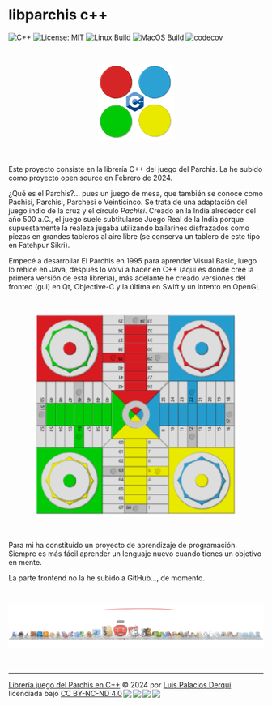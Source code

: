 # libparchis c++

![C++](https://img.shields.io/badge/C%2B%2B-11%2F14%2F17%2F20%2F23-blue)
[![License: MIT](https://img.shields.io/badge/License-MIT-yellow.svg)](https://opensource.org/licenses/MIT)
![Linux Build](https://github.com/LuisPalacios/cpp-libparchis/actions/workflows/ubuntu.yml/badge.svg)
![MacOS Build](https://github.com/LuisPalacios/cpp-libparchis/actions/workflows/macos.yml/badge.svg)
[![codecov](https://codecov.io/gh/LuisPalacios/cpp-libparchis/graph/badge.svg?token=W0MZNVW5OJ)](https://codecov.io/gh/LuisPalacios/cpp-libparchis)

&nbsp;

<div align="center">

![Parchis](art/logo-libparchis.png?raw=true "logo-libparchis")

<div align="left">

&nbsp;

Este proyecto consiste en la librería C++ del juego del Parchis. La he subido como proyecto open source en Febrero de 2024.

¿Qué es el Parchis?... pues un juego de mesa, que también se conoce como Pachisi, Parchisi, Parchesi o Veinticinco. Se trata de una adaptación del juego indio de la cruz y el círculo *Pachisi*. Creado en la India alrededor del año 500 a.C., el juego suele subtitularse Juego Real de la India porque supuestamente la realeza jugaba utilizando bailarines disfrazados como piezas en grandes tableros al aire libre (se conserva un tablero de este tipo en Fatehpur Sikri).

Empecé a desarrollar El Parchis en 1995 para aprender Visual Basic, luego lo rehice en Java, después lo volví a hacer en C++ (aquí es donde creé la primera versión de esta librería), más adelante he creado versiones del fronted (gui) en Qt, Objective-C y la última en Swift y un intento en OpenGL.

&nbsp;

<div align="center">
<img src="./art/logo-parchis.svg" alt="tablero del parchis" height="400" width="400" />
<div align="left">

&nbsp;

Para mi ha constituido un proyecto de aprendizaje de programación. Siempre es más fácil aprender un lenguaje nuevo cuando tienes un objetivo en mente.

La parte frontend no la he subido a GitHub..., de momento.

&nbsp;

<div align="center">

![Parchis](./art/div-parchis.png?raw=true "ParchisDiv")

<div align="left">

&nbsp;

---

<p xmlns:cc="http://creativecommons.org/ns#" xmlns:dct="http://purl.org/dc/terms/"><a property="dct:title" rel="cc:attributionURL" href="https://github.com/LuisPalacios/cpp-libparchis">Librería juego del Parchis en C++</a> © 2024 por <a rel="cc:attributionURL dct:creator" property="cc:attributionName" href="https://www.luispa.com/about/">Luis Palacios Derqui</a> licenciada bajo <a href="http://creativecommons.org/licenses/by-nc-nd/4.0/deed.es/?ref=chooser-v1" target="_blank" rel="license noopener noreferrer" style="display:inline-block;">CC BY-NC-ND 4.0<img style="height:22px!important;margin-left:3px;vertical-align:text-bottom;" src="https://mirrors.creativecommons.org/presskit/icons/cc.svg?ref=chooser-v1"><img style="height:22px!important;margin-left:3px;vertical-align:text-bottom;" src="https://mirrors.creativecommons.org/presskit/icons/by.svg?ref=chooser-v1"><img style="height:22px!important;margin-left:3px;vertical-align:text-bottom;" src="https://mirrors.creativecommons.org/presskit/icons/nc.svg?ref=chooser-v1"><img style="height:22px!important;margin-left:3px;vertical-align:text-bottom;" src="https://mirrors.creativecommons.org/presskit/icons/nd.svg?ref=chooser-v1"></a></p>

